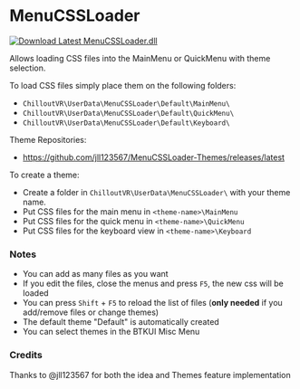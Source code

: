# MenuCSSLoader

[![Download Latest MenuCSSLoader.dll](../.Resources/DownloadButtonEnabled.svg "Download Latest MenuCSSLoader.dll")](https://github.com/kafeijao/Kafe_CVR_Mods/releases/latest/download/MenuCSSLoader.dll)

Allows loading CSS files into the MainMenu or QuickMenu with theme selection.

To load CSS files simply place them on the following folders:

- `ChilloutVR\UserData\MenuCSSLoader\Default\MainMenu\`
- `ChilloutVR\UserData\MenuCSSLoader\Default\QuickMenu\`
- `ChilloutVR\UserData\MenuCSSLoader\Default\Keyboard\`

Theme Repositories:

- https://github.com/jll123567/MenuCSSLoader-Themes/releases/latest

To create a theme:

- Create a folder in `ChilloutVR\UserData\MenuCSSLoader\` with your theme name.
- Put CSS files for the main menu in `<theme-name>\MainMenu`
- Put CSS files for the quick menu in `<theme-name>\QuickMenu`
- Put CSS files for the keyboard view in `<theme-name>\Keyboard`

### Notes

- You can add as many files as you want
- If you edit the files, close the menus and press `F5`, the new css will be loaded
- You can press `Shift` + `F5` to reload the list of files (__only needed__ if you add/remove files or change themes)
- The default theme "Default" is automatically created
- You can select themes in the BTKUI Misc Menu

### Credits

Thanks to @jll123567 for both the idea and Themes feature implementation
